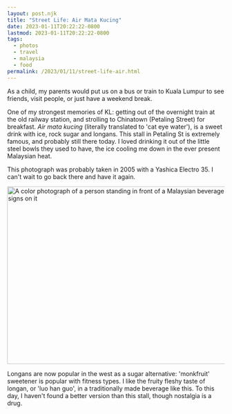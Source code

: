 ```yaml
---
layout: post.njk
title: "Street Life: Air Mata Kucing"
date: 2023-01-11T20:22:22-0800
lastmod: 2023-01-11T20:22:22-0800
tags: 
  - photos
  - travel
  - malaysia
  - food
permalink: /2023/01/11/street-life-air.html
---
```

As a child, my parents would put us on a bus or train to Kuala Lumpur to see friends, visit people, or just have a weekend break.

One of my strongest memories of KL: getting out of the overnight train at the old railway station, and strolling to Chinatown (Petaling Street) for breakfast. *Air mata kucing* (literally translated to 'cat eye water'), is a sweet drink with ice, rock sugar and longans. This stall in Petaling St is extremely famous, and probably still there today. I loved drinking it out of the little steel bowls they used to have, the ice cooling me down in the ever present Malaysian heat.

This photograph was probably taken in 2005 with a Yashica Electro 35. I can't wait to go back there and have it again.

<img src="/photos/uploads/fbe5d9c402.jpg" width="600" height="411" alt="A color photograph of a person standing in front of a Malaysian beverage stall with signs on it" />

Longans are now popular in the west as a sugar alternative: 'monkfruit' sweetener is popular with fitness types. I like the fruity fleshy taste of longan, or 'luo han guo', in a traditionally made beverage like this. To this day, I haven't found a better version than this stall, though nostalgia is a drug.
